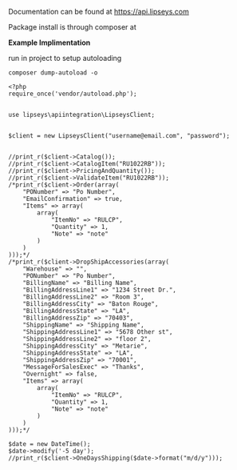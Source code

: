 Documentation can be found at https://api.lipseys.com

Package install is through composer at 


**Example Implimentation**

run in project to setup autoloading

````composer dump-autoload -o````

````
<?php
require_once('vendor/autoload.php');


use lipseys\apiintegration\LipseysClient;


$client = new LipseysClient("username@email.com", "password");


//print_r($client->Catalog());
//print_r($client->CatalogItem("RU1022RB"));
//print_r($client->PricingAndQuantity());
//print_r($client->ValidateItem("RU1022RB"));
/*print_r($client->Order(array(
    "PONumber" => "Po Number",
    "EmailConfirmation" => true,
    "Items" => array(
        array(
            "ItemNo" => "RULCP",
            "Quantity" => 1,
            "Note" => "note"
        )
    )
)));*/
/*print_r($client->DropShipAccessories(array(
    "Warehouse" => "",
    "PONumber" => "Po Number",
    "BillingName" => "Billing Name",
    "BillingAddressLine1" => "1234 Street Dr.",
    "BillingAddressLine2" => "Room 3",
    "BillingAddressCity" => "Baton Rouge",
    "BillingAddressState" => "LA",
    "BillingAddressZip" => "70403",
    "ShippingName" => "Shipping Name",
    "ShippingAddressLine1" => "5678 Other st",
	"ShippingAddressLine2" => "floor 2",
	"ShippingAddressCity" => "Metarie",
	"ShippingAddressState" => "LA",
	"ShippingAddressZip" => "70001",
	"MessageForSalesExec" => "Thanks",
    "Overnight" => false,
    "Items" => array(
        array(
            "ItemNo" => "RULCP",
            "Quantity" => 1,
            "Note" => "note"
        )
    )
)));*/

$date = new DateTime();
$date->modify('-5 day');
//print_r($client->OneDaysShipping($date->format("m/d/y")));
````